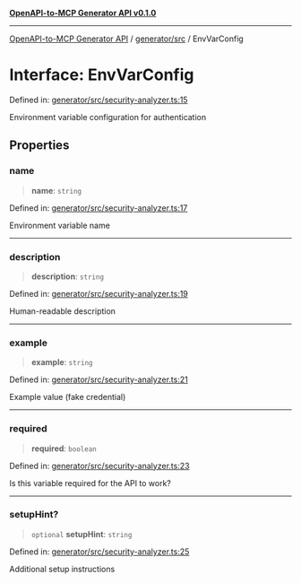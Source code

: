[**OpenAPI-to-MCP Generator API v0.1.0**](../../../README.md)

***

[OpenAPI-to-MCP Generator API](../../../modules.md) / [generator/src](../README.md) / EnvVarConfig

# Interface: EnvVarConfig

Defined in: [generator/src/security-analyzer.ts:15](https://github.com/salacoste/openapi-mcp-generator/blob/fda5c6400a831cddbad9eacd652e11b2f7410b22/packages/generator/src/security-analyzer.ts#L15)

Environment variable configuration for authentication

## Properties

### name

> **name**: `string`

Defined in: [generator/src/security-analyzer.ts:17](https://github.com/salacoste/openapi-mcp-generator/blob/fda5c6400a831cddbad9eacd652e11b2f7410b22/packages/generator/src/security-analyzer.ts#L17)

Environment variable name

***

### description

> **description**: `string`

Defined in: [generator/src/security-analyzer.ts:19](https://github.com/salacoste/openapi-mcp-generator/blob/fda5c6400a831cddbad9eacd652e11b2f7410b22/packages/generator/src/security-analyzer.ts#L19)

Human-readable description

***

### example

> **example**: `string`

Defined in: [generator/src/security-analyzer.ts:21](https://github.com/salacoste/openapi-mcp-generator/blob/fda5c6400a831cddbad9eacd652e11b2f7410b22/packages/generator/src/security-analyzer.ts#L21)

Example value (fake credential)

***

### required

> **required**: `boolean`

Defined in: [generator/src/security-analyzer.ts:23](https://github.com/salacoste/openapi-mcp-generator/blob/fda5c6400a831cddbad9eacd652e11b2f7410b22/packages/generator/src/security-analyzer.ts#L23)

Is this variable required for the API to work?

***

### setupHint?

> `optional` **setupHint**: `string`

Defined in: [generator/src/security-analyzer.ts:25](https://github.com/salacoste/openapi-mcp-generator/blob/fda5c6400a831cddbad9eacd652e11b2f7410b22/packages/generator/src/security-analyzer.ts#L25)

Additional setup instructions
